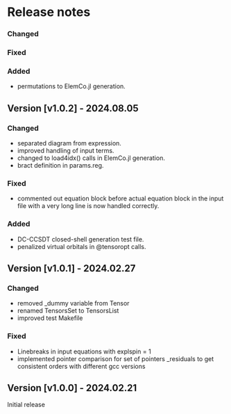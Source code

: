 # Release notes

### Changed

### Fixed

### Added

* permutations to ElemCo.jl generation.

## Version [v1.0.2] - 2024.08.05

### Changed

* separated diagram from expression.
* improved handling of input terms.
* changed to load4idx() calls in ElemCo.jl generation.
* bract definition in params.reg.

### Fixed

* commented out equation block before actual equation block in the input file with a very long line is now handled correctly.

### Added

* DC-CCSDT closed-shell generation test file.
* penalized virtual orbitals in @tensoropt calls.

## Version [v1.0.1] - 2024.02.27

### Changed

* removed _dummy variable from Tensor
* renamed TensorsSet to TensorsList
* improved test Makefile

### Fixed

* Linebreaks in input equations with explspin = 1
* implemented pointer comparison for set of pointers _residuals to get consistent orders with different gcc versions

## Version [v1.0.0] - 2024.02.21

Initial release
